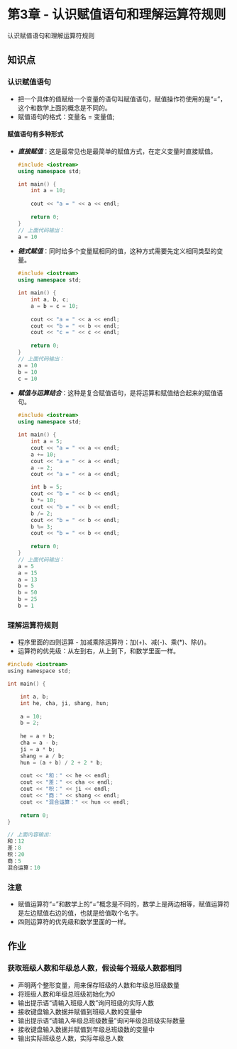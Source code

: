 # 第3章 - 认识赋值语句和理解运算符规则

认识赋值语句和理解运算符规则

## 知识点

### 认识赋值语句

- 把一个具体的值赋给一个变量的语句叫赋值语句，赋值操作符使用的是“=”，这个和数学上面的概念是不同的。
- 赋值语句的格式：变量名 = 变量值;

#### 赋值语句有多种形式

- ***直接赋值***：这是最常见也是最简单的赋值方式，在定义变量时直接赋值。
    ```c++
    #include <iostream>
    using namespace std;
    
    int main() {
        int a = 10;
        
        cout << "a = " << a << endl;
        
        return 0;
    }
    // 上面代码输出：
    a = 10
    ```
- ***链式赋值***：同时给多个变量赋相同的值，这种方式需要先定义相同类型的变量。
    ```c++
    #include <iostream>
    using namespace std;
    
    int main() {
        int a, b, c;
        a = b = c = 10;
        
        cout << "a = " << a << endl;
        cout << "b = " << b << endl;
        cout << "c = " << c << endl;
          
        return 0;
    }
    // 上面代码输出：
    a = 10
    b = 10
    c = 10
    ```
- ***赋值与运算结合***：这种是复合赋值语句，是将运算和赋值结合起来的赋值语句。
    ```c++
    #include <iostream>
    using namespace std;
    
    int main() {
        int a = 5;
        cout << "a = " << a << endl;
        a += 10;
        cout << "a = " << a << endl;
        a -= 2;
        cout << "a = " << a << endl;
  
        int b = 5;
        cout << "b = " << b << endl;
        b *= 10;
        cout << "b = " << b << endl;
        b /= 2;
        cout << "b = " << b << endl;
        b %= 3;
        cout << "b = " << b << endl;
          
        return 0;
    }
    // 上面代码输出：
    a = 5
    a = 15
    a = 13
    b = 5
    b = 50
    b = 25
    b = 1
    
    ```

### 理解运算符规则

- 程序里面的四则运算 - 加减乘除运算符：加(+)、减(-)、乘(*)、除(/)。
- 运算符的优先级：从左到右，从上到下，和数学里面一样。

```c
#include <iostream>
using namespace std;

int main() {

    int a, b;
    int he, cha, ji, shang, hun;
    
    a = 10;
    b = 2;
    
    he = a + b;
    cha = a - b;
    ji = a * b;
    shang = a / b;
    hun = (a + b) / 2 + 2 * b;
    
    cout << "和：" << he << endl;
    cout << "差：" << cha << endl;
    cout << "积：" << ji << endl;
    cout << "商：" << shang << endl;
    cout << "混合运算：" << hun << endl;
        
    return 0;
}

// 上面内容输出:
和：12
差：8
积：20
商：5
混合运算：10

```


### 注意

- 赋值运算符“=”和数学上的“=”概念是不同的，数学上是两边相等，赋值运算符是左边赋值右边的值，也就是给值取个名字。
- 四则运算符的优先级和数学里面的一样。


## 作业

### 获取班级人数和年级总人数，假设每个班级人数都相同
- 声明两个整形变量，用来保存班级的人数和年级总班级数量
- 将班级人数和年级总班级初始化为0
- 输出提示语“请输入班级人数”询问班级的实际人数
- 接收键盘输入数据并赋值到班级人数的变量中
- 输出提示语“请输入年级总班级数量”询问年级总班级实际数量
- 接收键盘输入数据并赋值到年级总班级数的变量中
- 输出实际班级总人数，实际年级总人数
